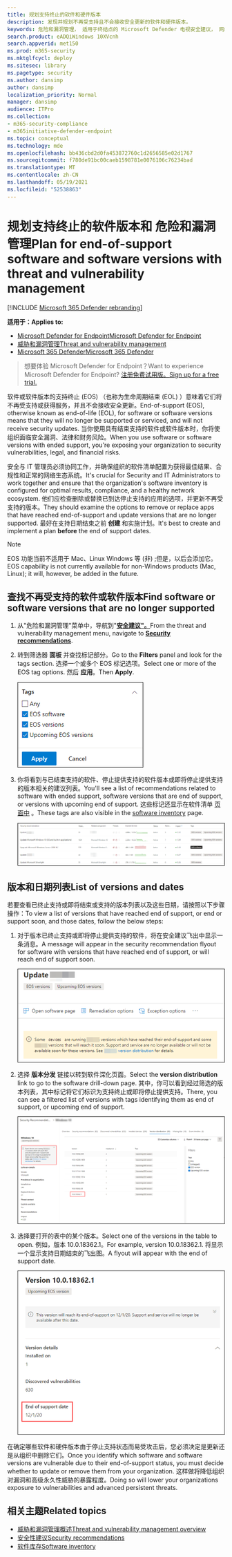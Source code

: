 ```yaml
---
title: 规划支持终止的软件和硬件版本
description: 发现并规划不再受支持且不会接收安全更新的软件和硬件版本。
keywords: 危险和漏洞管理， 适用于终结点的 Microsoft Defender 电视安全建议， 网络安全建议， 可操作的安全建议
search.product: eADQiWindows 10XVcnh
search.appverid: met150
ms.prod: m365-security
ms.mktglfcycl: deploy
ms.sitesec: library
ms.pagetype: security
ms.author: dansimp
author: dansimp
localization_priority: Normal
manager: dansimp
audience: ITPro
ms.collection:
- m365-security-compliance
- m365initiative-defender-endpoint
ms.topic: conceptual
ms.technology: mde
ms.openlocfilehash: bb436cbd2d0fa453872760c1d2656585e02d1767
ms.sourcegitcommit: f780de91bc00caeb1598781e0076106c76234bad
ms.translationtype: MT
ms.contentlocale: zh-CN
ms.lasthandoff: 05/19/2021
ms.locfileid: "52538863"
---
```

# <a name="plan-for-end-of-support-software-and-software-versions-with-threat-and-vulnerability-management"></a><span data-ttu-id="e30b4-104">规划支持终止的软件版本和 危险和漏洞管理</span><span class="sxs-lookup"><span data-stu-id="e30b4-104">Plan for end-of-support software and software versions with threat and vulnerability management</span></span>

[!INCLUDE [Microsoft 365 Defender rebranding](../../includes/microsoft-defender.md)]

<span data-ttu-id="e30b4-105">**适用于：**</span><span class="sxs-lookup"><span data-stu-id="e30b4-105">**Applies to:**</span></span>

- [<span data-ttu-id="e30b4-106">Microsoft Defender for Endpoint</span><span class="sxs-lookup"><span data-stu-id="e30b4-106">Microsoft Defender for Endpoint</span></span>](https://go.microsoft.com/fwlink/?linkid=2154037)
- [<span data-ttu-id="e30b4-107">威胁和漏洞管理</span><span class="sxs-lookup"><span data-stu-id="e30b4-107">Threat and vulnerability management</span></span>](next-gen-threat-and-vuln-mgt.md)
- [<span data-ttu-id="e30b4-108">Microsoft 365 Defender</span><span class="sxs-lookup"><span data-stu-id="e30b4-108">Microsoft 365 Defender</span></span>](https://go.microsoft.com/fwlink/?linkid=2118804)

><span data-ttu-id="e30b4-109">想要体验 Microsoft Defender for Endpoint？</span><span class="sxs-lookup"><span data-stu-id="e30b4-109">Want to experience Microsoft Defender for Endpoint?</span></span> [<span data-ttu-id="e30b4-110">注册免费试用版。</span><span class="sxs-lookup"><span data-stu-id="e30b4-110">Sign up for a free trial.</span></span>](https://www.microsoft.com/microsoft-365/windows/microsoft-defender-atp?ocid=docs-wdatp-portaloverview-abovefoldlink)

<span data-ttu-id="e30b4-111">软件或软件版本的支持终止 (EOS) （也称为生命周期结束 (EOL) ）意味着它们将不再受支持或获得服务，并且不会接收安全更新。</span><span class="sxs-lookup"><span data-stu-id="e30b4-111">End-of-support (EOS), otherwise known as end-of-life (EOL), for software or software versions means that they will no longer be supported or serviced, and will not receive security updates.</span></span> <span data-ttu-id="e30b4-112">当你使用具有结束支持的软件或软件版本时，你将使组织面临安全漏洞、法律和财务风险。</span><span class="sxs-lookup"><span data-stu-id="e30b4-112">When you use software or software versions with ended support, you're exposing your organization to security vulnerabilities, legal, and financial risks.</span></span>

<span data-ttu-id="e30b4-113">安全与 IT 管理员必须协同工作，并确保组织的软件清单配置为获得最佳结果、合规性和正常的网络生态系统。</span><span class="sxs-lookup"><span data-stu-id="e30b4-113">It's crucial for Security and IT Administrators to work together and ensure that the organization's software inventory is configured for optimal results, compliance, and a healthy network ecosystem.</span></span> <span data-ttu-id="e30b4-114">他们应检查删除或替换已到达停止支持的应用的选项，并更新不再受支持的版本。</span><span class="sxs-lookup"><span data-stu-id="e30b4-114">They should examine the options to remove or replace apps that have reached end-of-support and update versions that are no longer supported.</span></span> <span data-ttu-id="e30b4-115">最好在支持日期结束之前 **创建** 和实施计划。</span><span class="sxs-lookup"><span data-stu-id="e30b4-115">It's best to create and implement a plan **before** the end of support dates.</span></span>

>[!NOTE]
> <span data-ttu-id="e30b4-116">EOS 功能当前不适用于 Mac、Linux Windows 等 (非) ;但是，以后会添加它。</span><span class="sxs-lookup"><span data-stu-id="e30b4-116">EOS capability is not currently available for non-Windows products (Mac, Linux); it will, however, be added in the future.</span></span>

## <a name="find-software-or-software-versions-that-are-no-longer-supported"></a><span data-ttu-id="e30b4-117">查找不再受支持的软件或软件版本</span><span class="sxs-lookup"><span data-stu-id="e30b4-117">Find software or software versions that are no longer supported</span></span>

1. <span data-ttu-id="e30b4-118">从"危险和漏洞管理"菜单中，导航到"[**安全建议"。**](tvm-security-recommendation.md)</span><span class="sxs-lookup"><span data-stu-id="e30b4-118">From the threat and vulnerability management menu, navigate to [**Security recommendations**](tvm-security-recommendation.md).</span></span>
2. <span data-ttu-id="e30b4-119">转到筛选器 **面板** 并查找标记部分。</span><span class="sxs-lookup"><span data-stu-id="e30b4-119">Go to the **Filters** panel and look for the tags section.</span></span> <span data-ttu-id="e30b4-120">选择一个或多个 EOS 标记选项。</span><span class="sxs-lookup"><span data-stu-id="e30b4-120">Select one or more of the EOS tag options.</span></span> <span data-ttu-id="e30b4-121">然后 **应用**。</span><span class="sxs-lookup"><span data-stu-id="e30b4-121">Then **Apply**.</span></span>

    ![显示 EOS 软件、EOS 版本和即将推出的 EOS 版本的屏幕截图标记。](images/tvm-eos-tag.png)

3. <span data-ttu-id="e30b4-123">你将看到与已结束支持的软件、停止提供支持的软件版本或即将停止提供支持的版本相关的建议列表。</span><span class="sxs-lookup"><span data-stu-id="e30b4-123">You'll see a list of recommendations related to software with ended support, software versions that are end of support, or versions with upcoming end of support.</span></span> <span data-ttu-id="e30b4-124">这些标记还显示在软件清单 [页面中](tvm-software-inventory.md) 。</span><span class="sxs-lookup"><span data-stu-id="e30b4-124">These tags are also visible in the [software inventory](tvm-software-inventory.md) page.</span></span>

    ![推荐 EOS 标记。](images/tvm-eos-tags-column.png)

## <a name="list-of-versions-and-dates"></a><span data-ttu-id="e30b4-126">版本和日期列表</span><span class="sxs-lookup"><span data-stu-id="e30b4-126">List of versions and dates</span></span>

<span data-ttu-id="e30b4-127">若要查看已终止支持或即将结束或支持的版本列表以及这些日期，请按照以下步骤操作：</span><span class="sxs-lookup"><span data-stu-id="e30b4-127">To view a list of versions that have reached end of support, or end or support soon, and those dates, follow the below steps:</span></span>

1. <span data-ttu-id="e30b4-128">对于版本已终止支持或即将停止提供支持的软件，将在安全建议飞出中显示一条消息。</span><span class="sxs-lookup"><span data-stu-id="e30b4-128">A message will appear in the security recommendation flyout for software with versions that have reached end of support, or will reach end of support soon.</span></span>

    ![版本分发链接的屏幕截图。](images/eos-upcoming-eos.png)

2. <span data-ttu-id="e30b4-130">选择 **版本分发** 链接以转到软件深化页面。</span><span class="sxs-lookup"><span data-stu-id="e30b4-130">Select the **version distribution** link to go to the software drill-down page.</span></span> <span data-ttu-id="e30b4-131">其中，你可以看到经过筛选的版本列表，其中标记将它们标识为支持终止或即将停止提供支持。</span><span class="sxs-lookup"><span data-stu-id="e30b4-131">There, you can see a filtered list of versions with tags identifying them as end of support, or upcoming end of support.</span></span>

    ![包含支持软件终止的软件向下钻取页面的屏幕截图。](images/software-drilldown-eos.png)

3. <span data-ttu-id="e30b4-133">选择要打开的表中的某个版本。</span><span class="sxs-lookup"><span data-stu-id="e30b4-133">Select one of the versions in the table to open.</span></span> <span data-ttu-id="e30b4-134">例如，版本 10.0.18362.1。</span><span class="sxs-lookup"><span data-stu-id="e30b4-134">For example, version 10.0.18362.1.</span></span> <span data-ttu-id="e30b4-135">将显示一个显示支持日期结束的飞出图。</span><span class="sxs-lookup"><span data-stu-id="e30b4-135">A flyout will appear with the end of support date.</span></span>

    ![支持结束日期的屏幕截图。](images/version-eos-date.png)

<span data-ttu-id="e30b4-137">在确定哪些软件和硬件版本由于停止支持状态而易受攻击后，您必须决定是更新还是从组织中删除它们。</span><span class="sxs-lookup"><span data-stu-id="e30b4-137">Once you identify which software and software versions are vulnerable due to their end-of-support status, you must decide whether to update or remove them from your organization.</span></span> <span data-ttu-id="e30b4-138">这样做将降低组织对漏洞和高级永久性威胁的暴露程度。</span><span class="sxs-lookup"><span data-stu-id="e30b4-138">Doing so will lower your organizations exposure to vulnerabilities and advanced persistent threats.</span></span>

## <a name="related-topics"></a><span data-ttu-id="e30b4-139">相关主题</span><span class="sxs-lookup"><span data-stu-id="e30b4-139">Related topics</span></span>

- [<span data-ttu-id="e30b4-140">威胁和漏洞管理概述</span><span class="sxs-lookup"><span data-stu-id="e30b4-140">Threat and vulnerability management overview</span></span>](next-gen-threat-and-vuln-mgt.md)
- [<span data-ttu-id="e30b4-141">安全性建议</span><span class="sxs-lookup"><span data-stu-id="e30b4-141">Security recommendations</span></span>](tvm-security-recommendation.md)
- [<span data-ttu-id="e30b4-142">软件库存</span><span class="sxs-lookup"><span data-stu-id="e30b4-142">Software inventory</span></span>](tvm-software-inventory.md)
